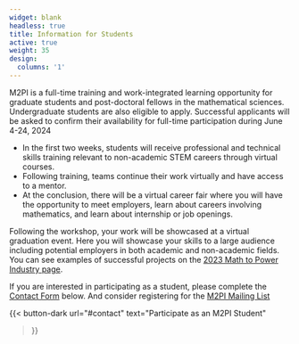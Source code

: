 ```yaml
---
widget: blank
headless: true
title: Information for Students
active: true
weight: 35
design:
  columns: '1'
---
```

M2PI is a full-time training and work-integrated learning opportunity for
graduate students and post-doctoral fellows in the mathematical sciences.
Undergraduate students are also eligible to apply. Successful applicants will be
asked to confirm their availability for full-time participation during June
4-24, 2024

  * In the first two weeks, students will receive professional and technical
    skills training relevant to non-academic STEM careers through virtual
    courses.
  * Following training, teams continue their work virtually and have access to a
    mentor.
  * At the conclusion, there will be a virtual career fair where you will have
    the opportunity to meet employers, learn about careers involving
    mathematics, and learn about internship or job openings.

Following the workshop, your work will be showcased at a virtual graduation
event. Here you will showcase your skills to a large audience including
potential employers in both academic and non-academic fields. You can see
examples of successful projects on the [2023 Math to Power Industry
page](/2023).

If you are interested in participating as a student, please complete the
[Contact Form](#contact) below. And consider registering for the [M2PI Mailing
List](http://eepurl.com/hF9Wnf)

{{< button-dark
  url="#contact"
  text="Participate as an M2PI Student"
>}}
